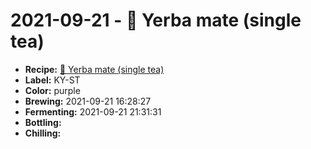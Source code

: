 # 2021-09-21 - 🍃 Yerba mate (single tea)

* **Recipe:** [🍃 Yerba mate (single tea)](../../recipes/mate-single-tea.md)
* **Label:** KY-ST
* **Color:** purple
* **Brewing:** 2021-09-21 16:28:27
* **Fermenting:** 2021-09-21 21:31:31
* **Bottling:**
* **Chilling:**
